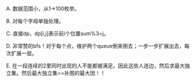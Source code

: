 A. 数据范围小，从1->100枚举。

B. 对每个字母单独处理。

C. 直接dp，dp[i,j]表示前i个位置sum%3=j。

D. 非常赞的bfs！对于每个点，维护两个queue倒来倒去；一步一步扩展出去，每次扩展一层。

E. 在一段连续的2里同时出现的人不能都被满足。因此这些人连边，然后求最大独立集。然后最大独立集==补图的最大团！！
